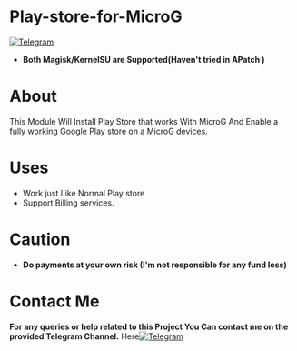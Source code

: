 # Play-store-for-MicroG
[![Telegram](https://img.shields.io/badge/Telegram-Channel-blue)](https://t.me/microgply)
- **Both Magisk/KernelSU are Supported(Haven't tried in APatch )**
# About
This Module Will Install Play Store that works With MicroG And Enable a fully working Google Play store on a MicroG devices.
# Uses
- Work just Like Normal Play store
- Support Billing services.
# Caution 
- **Do payments at your own risk (I'm not responsible for any fund loss)**
# Contact Me
**For any queries or help related to this Project You Can contact me on the provided Telegram Channel.**
Here[![Telegram](https://img.shields.io/badge/Telegram-Channel-blue)](https://t.me/microgply)